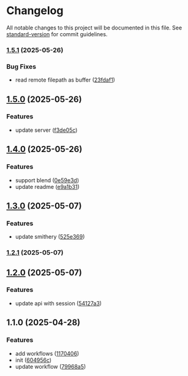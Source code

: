# Changelog

All notable changes to this project will be documented in this file. See [standard-version](https://github.com/conventional-changelog/standard-version) for commit guidelines.

### [1.5.1](https://github.com/c-rick/jimeng-mcp/compare/v1.5.0...v1.5.1) (2025-05-26)


### Bug Fixes

* read remote filepath as buffer ([23fdaf1](https://github.com/c-rick/jimeng-mcp/commit/23fdaf14877b58c534be2918243ea9958ab201f1))

## [1.5.0](https://github.com/c-rick/jimeng-mcp/compare/v1.4.0...v1.5.0) (2025-05-26)


### Features

* update server ([f3de05c](https://github.com/c-rick/jimeng-mcp/commit/f3de05c439d833d642a1e71d604227bbc3aa725a))

## [1.4.0](https://github.com/c-rick/jimeng-mcp/compare/v1.3.0...v1.4.0) (2025-05-26)


### Features

* support blend ([0e59e3d](https://github.com/c-rick/jimeng-mcp/commit/0e59e3db543bdcceb91d6f80769d3ad6c6d54433))
* update readme ([e9a1b31](https://github.com/c-rick/jimeng-mcp/commit/e9a1b31a478bae812c9316c2f7e70363f6d30b4b))

## [1.3.0](https://github.com/c-rick/jimeng-mcp/compare/v1.2.1...v1.3.0) (2025-05-07)


### Features

* update smithery ([525e369](https://github.com/c-rick/jimeng-mcp/commit/525e369d1b10b2c67155771d7064041b70cd5df6))

### [1.2.1](https://github.com/c-rick/jimeng-mcp/compare/v1.2.0...v1.2.1) (2025-05-07)

## [1.2.0](https://github.com/c-rick/jimeng-mcp/compare/v1.1.0...v1.2.0) (2025-05-07)


### Features

* update api with session ([54127a3](https://github.com/c-rick/jimeng-mcp/commit/54127a3290d8908f3e2edbd570411bc48594c760))

## 1.1.0 (2025-04-28)


### Features

* add workflows ([1170406](https://github.com/c-rick/jimeng-mcp/commit/117040652848600be10e68bd72da333ff89c8b2e))
* init ([604956c](https://github.com/c-rick/jimeng-mcp/commit/604956c8a6b0bc4aef0ba612bbdb9c60f620073f))
* update workflow ([79968a5](https://github.com/c-rick/jimeng-mcp/commit/79968a5d9cbb765f39217be23fb1e08f0e67400e))
